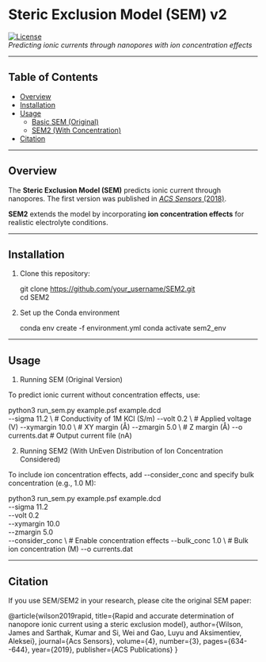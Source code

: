 # Steric Exclusion Model (SEM) v2  

[![License](https://img.shields.io/badge/License-MIT-blue.svg)](https://opensource.org/licenses/MIT)  
*Predicting ionic currents through nanopores with ion concentration effects*  

---

## Table of Contents  
- [Overview](#overview)  
- [Installation](#installation)  
- [Usage](#usage)  
  - [Basic SEM (Original)](#1-running-sem-original-version)  
  - [SEM2 (With Concentration)](#2-running-sem2-with-ion-concentration)  
- [Citation](#citation)  

---

## Overview  
The **Steric Exclusion Model (SEM)** predicts ionic current through nanopores. The first version was published in [*ACS Sensors* (2018)](https://pubs.acs.org/doi/10.1021/acssensors.8b01375).  

**SEM2** extends the model by incorporating **ion concentration effects** for realistic electrolyte conditions.  

---

## Installation  
1. Clone this repository:  
     
   git clone https://github.com/your_username/SEM2.git  
   cd SEM2  

2. Set up the Conda environment 

    conda env create -f environment.yml
    conda activate sem2_env
---

## Usage

1. Running SEM (Original Version)

To predict ionic current without concentration effects, use:

python3 run_sem.py example.psf example.dcd \
    --sigma 11.2 \          # Conductivity of 1M KCl (S/m)
    --volt 0.2 \            # Applied voltage (V)
    --xymargin 10.0 \       # XY margin (Å)
    --zmargin 5.0 \         # Z margin (Å)
    --o currents.dat        # Output current file (nA)

2. Running SEM2 (With UnEven Distribution of Ion Concentration Considered)

To include ion concentration effects, add --consider_conc and specify bulk concentration (e.g., 1.0 M):

python3 run_sem.py example.psf example.dcd \
    --sigma 11.2 \
    --volt 0.2 \
    --xymargin 10.0 \
    --zmargin 5.0 \
    --consider_conc \       # Enable concentration effects
    --bulk_conc 1.0 \       # Bulk ion concentration (M)
    --o currents.dat


---
## Citation
If you use SEM/SEM2 in your research, please cite the original SEM paper:

@article{wilson2019rapid,
  title={Rapid and accurate determination of nanopore ionic current using a steric exclusion model},
  author={Wilson, James and Sarthak, Kumar and Si, Wei and Gao, Luyu and Aksimentiev, Aleksei},
  journal={Acs Sensors},
  volume={4},
  number={3},
  pages={634--644},
  year={2019},
  publisher={ACS Publications}
}


